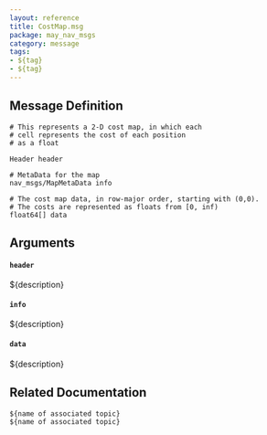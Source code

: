 ```yaml
---
layout: reference
title: CostMap.msg
package: may_nav_msgs
category: message
tags: 
- ${tag}
- ${tag}
---
```


## Message Definition
```
# This represents a 2-D cost map, in which each
# cell represents the cost of each position
# as a float

Header header

# MetaData for the map
nav_msgs/MapMetaData info

# The cost map data, in row-major order, starting with (0,0).
# The costs are represented as floats from [0, inf)
float64[] data
```

## Arguments
#### `header`
${description}

#### `info`
${description}

#### `data`
${description}

## Related Documentation
``${name of associated topic}``  
``${name of associated topic}``  
